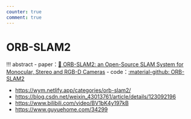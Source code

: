 ```yaml
---
counter: true
comment: true
---
```


# ORB-SLAM2

!!! abstract
    - paper：[:book: ORB-SLAM2: an Open-Source SLAM System for Monocular, Stereo and RGB-D Cameras](https://arxiv.org/abs/1610.06475)
    - code：[:material-github: ORB-SLAM2](https://github.com/raulmur/ORB_SLAM2)

- https://wym.netlify.app/categories/orb-slam2/
- https://blog.csdn.net/weixin_43013761/article/details/123092196
- https://www.bilibili.com/video/BV1bK4y197kB
- https://www.guyuehome.com/34299